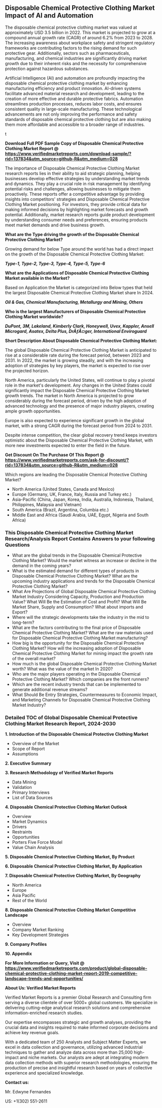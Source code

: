 <h2>Disposable Chemical Protective Clothing Market Impact of AI and Automation</h2><p>The disposable chemical protective clothing market was valued at approximately USD 3.5 billion in 2022. This market is projected to grow at a compound annual growth rate (CAGR) of around 6.2% from 2023 to 2028. The increasing awareness about workplace safety and stringent regulatory frameworks are contributing factors to the rising demand for such protective gear. Additionally, sectors such as pharmaceuticals, manufacturing, and chemical industries are significantly driving market growth due to their inherent risks and the necessity for comprehensive protection against hazardous substances.</p><p>Artificial Intelligence (AI) and automation are profoundly impacting the disposable chemical protective clothing market by enhancing manufacturing efficiency and product innovation. AI-driven systems facilitate advanced material research and development, leading to the creation of more effective and durable protective fabrics. Automation streamlines production processes, reduces labor costs, and ensures consistent quality in large-scale manufacturing. These technological advancements are not only improving the performance and safety standards of disposable chemical protective clothing but are also making them more affordable and accessible to a broader range of industries.</p>t</p><p id="" class=""><strong>Download Full PDF Sample Copy of Disposable Chemical Protective Clothing Market Report @ <a href="https://www.verifiedmarketreports.com/download-sample/?rid=137834&utm_source=github-R&utm_medium=028" target="_blank">https://www.verifiedmarketreports.com/download-sample/?rid=137834&utm_source=github-R&utm_medium=028</a></strong></p><p>The importance of&nbsp;Disposable Chemical Protective Clothing Market research reports lies in their ability to aid strategic planning, helping businesses develop effective strategies by understanding market trends and dynamics. They play a crucial role in risk management by identifying potential risks and challenges, allowing businesses to mitigate them proactively. These reports offer a competitive advantage by providing insights into competitors' strategies and Disposable Chemical Protective Clothing Market positioning. For investors, they provide critical data for making informed decisions by highlighting market forecasts and growth potential. Additionally, market research reports guide product development by understanding consumer needs and preferences, ensuring products meet market demands and drive business growth.</p><p><strong>What are the&nbsp;Type driving the growth of the Disposable Chemical Protective Clothing Market?</strong></p><p id="" class="">Growing demand for below Type around the world has had a direct impact on the growth of the Disposable Chemical Protective Clothing Market:</p><em><strong>Type-1, Type-2, Type-3, Type-4, Type-5, Type-6</strong></em></p><strong>What are the&nbsp;Applications&nbsp;of Disposable Chemical Protective Clothing Market available in the Market?</strong></p><p id="" class="">Based on Application the Market is categorized into Below types that held the largest Disposable Chemical Protective Clothing Market share In 2024.</p><em><strong>Oil & Gas, Chemical Manufacturing, Metallurgy and Mining, Others</strong></em></p><strong>Who is the largest Manufacturers of Disposable Chemical Protective Clothing Market worldwide?</strong></p><p><em><strong>DuPont, 3M, Lakeland, Kimberly Clark, Honeywell, Uvex, Kappler, Ansell Microgard, Asatex, Delta Plus, DrÃƒÂ¤ger, International Enviroguard</strong></em></p><p id="" class=""><strong>Short Description About Disposable Chemical Protective Clothing Market:</strong></p><p>The global Disposable Chemical Protective Clothing Market is anticipated to rise at a considerable rate during the forecast period, between 2023 and 2031. In 2022, the market is growing steadily, and with the increasing adoption of strategies by key players, the market is expected to rise over the projected horizon.</p><p>North America, particularly the United States, will continue to play a pivotal role in the market's development. Any changes in the United States could significantly impact the Disposable Chemical Protective Clothing Market growth trends. The market in North America is projected to grow considerably during the forecast period, driven by the high adoption of advanced technology and the presence of major industry players, creating ample growth opportunities.</p><p>Europe is also expected to experience significant growth in the global market, with a strong CAGR during the forecast period from 2024 to 2031.</p><p>Despite intense competition, the clear global recovery trend keeps investors optimistic about the Disposable Chemical Protective Clothing Market, with more new investments expected to enter the field in the future.</p><p id="" class=""><strong>Get Discount On The Purchase Of This Report @ <a href="https://www.verifiedmarketreports.com/ask-for-discount/?rid=137834&utm_source=github-R&utm_medium=028" target="_blank">https://www.verifiedmarketreports.com/ask-for-discount/?rid=137834&utm_source=github-R&utm_medium=028</a></strong></p>Which regions are leading the Disposable Chemical Protective Clothing Market?</p><ul><li>North America (United States, Canada and Mexico)</li><li>Europe (Germany, UK, France, Italy, Russia and Turkey etc.)</li><li>Asia-Pacific (China, Japan, Korea, India, Australia, Indonesia, Thailand, Philippines, Malaysia and Vietnam)</li><li>South America (Brazil, Argentina, Columbia etc.)</li><li>Middle East and Africa (Saudi Arabia, UAE, Egypt, Nigeria and South Africa)</li></ul><h3 id="" class="">This Disposable Chemical Protective Clothing Market Research/Analysis Report Contains Answers to your following Questions</h3><ul><li>What are the global trends in the Disposable Chemical Protective Clothing Market? Would the market witness an increase or decline in the demand in the coming years?</li><li>What is the estimated demand for different types of products in Disposable Chemical Protective Clothing Market? What are the upcoming industry applications and trends for the Disposable Chemical Protective Clothing Market?</li><li>What Are Projections of Global Disposable Chemical Protective Clothing Market Industry Considering Capacity, Production and Production Value? What Will Be the Estimation of Cost and Profit? What Will Be Market Share, Supply and Consumption? What about imports and Export?</li><li>Where will the strategic developments take the industry in the mid to long-term?</li><li>What are the factors contributing to the final price of Disposable Chemical Protective Clothing Market? What are the raw materials used for Disposable Chemical Protective Clothing Market manufacturing?</li><li>How big is the opportunity for the Disposable Chemical Protective Clothing Market? How will the increasing adoption of Disposable Chemical Protective Clothing Market for mining impact the growth rate of the overall market?</li><li>How much is the global Disposable Chemical Protective Clothing Market worth? What was the value of the market In 2020?</li><li>Who are the major players operating in the Disposable Chemical Protective Clothing Market? Which companies are the front runners?</li><li>Which are the recent industry trends that can be implemented to generate additional revenue streams?</li><li>What Should Be Entry Strategies, Countermeasures to Economic Impact, and Marketing Channels for Disposable Chemical Protective Clothing Market Industry?</li></ul><h3 id="" class="">Detailed TOC of Global Disposable Chemical Protective Clothing Market Research Report, 2024-2030</h3><p id="" class=""><strong>1. Introduction of the Disposable Chemical Protective Clothing Market</strong></p><ul><li>Overview of the Market</li><li>Scope of Report</li><li>Assumptions</li></ul><p id="" class=""><strong>2. Executive Summary</strong></p><p id="" class=""><strong>3. Research Methodology of Verified Market Reports</strong></p><ul><li>Data Mining</li><li>Validation</li><li>Primary Interviews</li><li>List of Data Sources</li></ul><p id="" class=""><strong>4. Disposable Chemical Protective Clothing Market Outlook</strong></p><ul><li>Overview</li><li>Market Dynamics</li><li>Drivers</li><li>Restraints</li><li>Opportunities</li><li>Porters Five Force Model</li><li>Value Chain Analysis</li></ul><p id="" class=""><strong>5. Disposable Chemical Protective Clothing Market, By Product</strong></p><p id="" class=""><strong>6. Disposable Chemical Protective Clothing Market, By Application</strong></p><p id="" class=""><strong>7. Disposable Chemical Protective Clothing Market, By Geography</strong></p><ul><li>North America</li><li>Europe</li><li>Asia Pacific</li><li>Rest of the World</li></ul><p id="" class=""><strong>8. Disposable Chemical Protective Clothing Market Competitive Landscape</strong></p><ul><li>Overview</li><li>Company Market Ranking</li><li>Key Development Strategies</li></ul><p id="" class=""><strong>9. Company Profiles</strong></p><p id="" class=""><strong>10. Appendix</strong></p><p id="" class=""><strong>For More Information or Query, Visit @ <a href="https://www.verifiedmarketreports.com/product/global-disposable-chemical-protective-clothing-market-report-2019-competitive-landscape-trends-and-opportunities/" target="_blank">https://www.verifiedmarketreports.com/product/global-disposable-chemical-protective-clothing-market-report-2019-competitive-landscape-trends-and-opportunities/</a></strong></p><p id="" class=""><strong>About Us: Verified Market Reports</strong></p><p id="" class="">Verified Market Reports is a premier Global Research and Consulting firm serving a diverse clientele of over 5000+ global customers. We specialize in delivering cutting-edge analytical research solutions and comprehensive information-enriched research studies.</p><p id="" class="">Our expertise encompasses strategic and growth analyses, providing the crucial data and insights required to make informed corporate decisions and achieve key revenue goals.</p><p id="" class="">With a dedicated team of 250 Analysts and Subject Matter Experts, we excel in data collection and governance, utilizing advanced industrial techniques to gather and analyze data across more than 25,000 high-impact and niche markets. Our analysts are adept at integrating modern data collection methods with superior research methodologies, ensuring the production of precise and insightful research based on years of collective experience and specialized knowledge.</p><p id="" class=""><strong>Contact us:</strong></p><p id="" class="">Mr. Edwyne Fernandes</p><p id="" class="">US: +1(302) 551-2611</p>